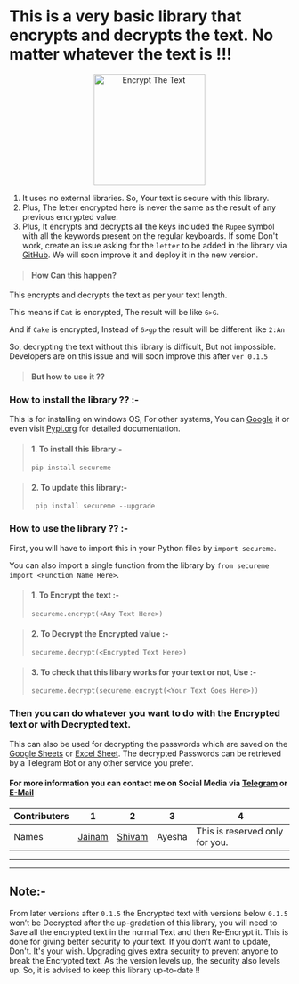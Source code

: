 # This is a very basic library that encrypts and decrypts the text. No matter whatever the text is !!!


<p align="center">
  <img width="200" src="https://webdesigngalore.com/wp-content/uploads/2013/11/lock-icon-ssl-certificates-geo-trust-comodo-thawte-symantec.gif" alt="Encrypt The Text">
</p>

1. It uses no external libraries. So, Your text is secure with this library.
1. Plus, The letter encrypted here is never the same as the result of any previous encrypted value.
1. Plus, It encrypts and decrypts all the keys included the `Rupee` symbol with all the keywords present on the regular keyboards. If some Don't work, create an issue asking for the `letter` to be added in the library via [GitHub](https://github.com/jainamoswal/secureme/issues/new). We will soon improve it and deploy it in the new version.

 >#### How Can this happen?
      
This encrypts and decrypts the text as per your text length.

This means if `Cat` is encrypted, The result will be like `6>G`.

And if `Cake` is encrypted, Instead of `6>gp` the result will be different like `2:An`

So, decrypting the text without this library is difficult, But not impossible. Developers are on this issue and will soon improve this after `ver 0.1.5`

>#### But how to use it ??

### How to install the library ?? :-
This is for installing on windows OS,
For other systems, You can [Google](https://www.google.com/search?sxsrf=ALeKk02qopUdAGhnqeM5giRDxjmNYMKefg%3A1608048571827&source=hp&ei=u9_YX57RL8LE4-EP_eiGmAY&q=Install+Python+packages+on+Ubuntu&oq=Install+Python+packages+on+Ubuntu&gs_lcp=CgZwc3ktYWIQAzIHCCMQyQMQJzIGCAAQFhAeMgYIABAWEB4yBggAEBYQHjIGCAAQFhAeMgYIABAWEB4yBggAEBYQHjIGCAAQFhAeMgYIABAWEB4yBggAEBYQHlDdBljdBmDLC2gAcAB4AIABeIgBeJIBAzAuMZgBAKABAqABAaoBB2d3cy13aXo&sclient=psy-ab&ved=0ahUKEwjempzfr9DtAhVC4jgGHX20AWMQ4dUDCAc&uact=5) it or even visit [Pypi.org](https://packaging.python.org/tutorials/installing-packages/) for detailed documentation.

>#### 1. To install this library:-
>`pip install secureme`

>#### 2. To update this library:-
>` pip install secureme --upgrade`

### How to use the library ?? :- 

First, you will have to import this in your Python files by `import secureme`. 

You can also import a single function from the library by `from secureme import <Function Name Here>`. 

>#### 1. To Encrypt the text :-
>`secureme.encrypt(<Any Text Here>)`

>#### 2. To Decrypt the Encrypted value :-
>`secureme.decrypt(<Encrypted Text Here>)`

>#### 3. To check that this libary works for your text or not, Use :-
>`secureme.decrypt(secureme.encrypt(<Your Text Goes Here>))`



### Then you can do whatever you want to do with the Encrypted text or with Decrypted text.
This can also be used for decrypting the passwords which are saved on the [Google Sheets](https://docs.google.com/spreadsheets/) or [Excel Sheet](https://www.microsoft.com/en-in/microsoft-365/excel). The decrypted Passwords can be retrieved by a Telegram Bot or any other service you prefer.

#### For more information you can contact me on Social Media via [Telegram](https://t.me/jainamoswal) or [E-Mail](mailto:jainamoswal4@gmail.com)
Contributers |   1   | 2 | 3 | 4 
--- | --- | --- | --- |--- 
Names | [Jainam](https://www.github.com/jainamoswal) | [Shivam](https://www.github.com/shivamsn97) | Ayesha | This is reserved only for you. | 

---------------------------------------------------

---------------------------------------------------
## Note:- 
From later versions after `0.1.5` the Encrypted text with versions below `0.1.5` won’t be Decrypted after the up-gradation of this library, you will need to Save all the encrypted text in the normal Text and then Re-Encrypt it. This is done for giving better security to your text. If you don't want to update, Don't. It's your wish. Upgrading gives extra security to prevent anyone to break the Encrypted text. As the version levels up, the security also levels up. So, it is advised to keep this library up-to-date !!
